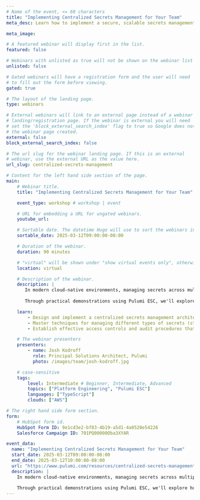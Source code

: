 ```yaml
---
# Name of the event, <= 60 characters
title: "Implementing Centralized Secrets Management for Your Team"
meta_desc: Learn how to implement a secure, scalable secrets management strategy that streamlines development while maintaining enterprise-grade security controls.

meta_image:

# A featured webinar will display first in the list.
featured: false

# Webinars with unlisted as true will not be shown on the webinar list
unlisted: false

# Gated webinars will have a registration form and the user will need
# to fill out the form before viewing.
gated: true

# The layout of the landing page.
type: webinars

# External webinars will link to an external page instead of a webinar
# landing/registration page. If the webinar is external you will need
# set the 'block_external_search_index' flag to true so Google does not index
# the webinar page created.
external: false
block_external_search_index: false

# The url slug for the webinar landing page. If this is an external
# webinar, use the external URL as the value here.
url_slug: centralized-secrets-management

# Content for the left hand side section of the page.
main:
    # Webinar title.
    title: "Implementing Centralized Secrets Management for Your Team"

    event_type: workshop # workshop | event

    # URL for embedding a URL for ungated webinars.
    youtube_url: 

    # Sortable date. The datetime Hugo will use to sort the webinars in date order.
    sortable_date: 2025-03-12T09:00:00-08:00

    # Duration of the webinar.
    duration: 90 minutes

    # "virtual" will be shown under "show virtual events only", otherwise shown as City, State (seattle, wa)
    location: virtual

    # Description of the webinar.
    description: |
       In modern cloud-native environments, managing secrets across multiple teams, applications, and environments has become increasingly complex. This workshop explores best practices for implementing centralized secrets management that balances security requirements with developer productivity. You'll learn how to establish a unified approach to handling configuration values, static secrets, and dynamic credentials while maintaining proper access controls and audit capabilities.
       
       Through practical demonstrations using Pulumi ESC, we'll explore how to consolidate secrets from various sources, implement role-based access controls, and seamlessly integrate with existing CI/CD pipelines. This workshop is designed for organizations looking to mature their infrastructure as code practices by establishing a robust secrets management strategy that scales with their team.

    learn:
        - Design and implement a centralized secrets management architecture that reduces operational overhead while enhancing security posture
        - Master techniques for managing different types of secrets (static, dynamic, and configuration) across multiple environments and applications
        - Establish effective access controls and audit procedures that align with security best practices while maintaining developer velocit

    # The webinar presenters
    presenters:
        - name: Josh Kodroff 
          role: Principal Solutions Architect, Pulumi
          photo: /images/team/josh-kodroff.jpg

    # case-sensitive
    tags:
        level: Intermediate # Beginner, Intermediate, Advanced
        topics: ["Platform Engineering", "Pulumi ESC"]
        languages: ["TypeScript"]
        clouds: ["AWS"]

# The right hand side form section.
form:
    # HubSpot form id.
    HubSpot Form ID: 9e1cd3e2-bf83-4b19-a5d1-4a0520e54226
    Salesforce Campaign ID: 701PQ00000Oba3XYAR

event_data:
  name: "Implementing Centralized Secrets Management for Your Team"
  start_date: 2025-03-12T09:00:00-08:00
  end_date: 2025-03-12T10:00:00-08:00
  url: "https://www.pulumi.com/resources/centralized-secrets-management/"
  description: |
    In modern cloud-native environments, managing secrets across multiple teams, applications, and environments has become increasingly complex. This workshop explores best practices for implementing centralized secrets management that balances security requirements with developer productivity. You'll learn how to establish a unified approach to handling configuration values, static secrets, and dynamic credentials while maintaining proper access controls and audit capabilities.
    
    Through practical demonstrations using Pulumi ESC, we'll explore how to consolidate secrets from various sources, implement role-based access controls, and seamlessly integrate with existing CI/CD pipelines. This workshop is designed for organizations looking to mature their infrastructure as code practices by establishing a robust secrets management strategy that scales with their team.
---
```

